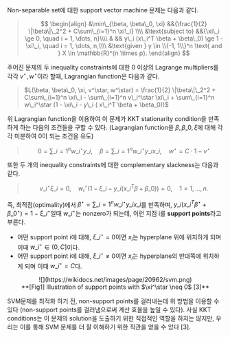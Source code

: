 <script type="text/x-mathjax-config">
MathJax.Hub.Config({
    displayAlign: "center"
});
</script>

Non-separable set에 대한 support vector machine 문제는 다음과 같다.

>$$
>\begin{align}
>    &\min\_{\beta, \beta\_0, \xi} &&{\frac{1}{2} \|\beta\|\_2^2 + C\sum\_{i=1}^n \xi\_i} \\\\
>    &\text{subject to} &&{\xi\_i \ge 0, \quad i = 1, \dots, n}\\\\
>    & && y\_i (x\_i^T \beta + \beta\_0) \ge 1 - \xi\_i, \quad i = 1, \dots, n,\\\\
>&\text{given } y \in \\{-1, 1\\}^n \text{ and } X \in \mathbb{R}^{n \times p}.
>\end{align}
>$$

주어진 문제의 두 inequality constraints에 대한 0 이상의 Lagrange multipliers를 각각 $v^\star, w^\star$이라 할때, Lagrangian function은 다음과 같다.
>$L(\beta, \beta\_0, \xi, v^\star, w^\star) = \frac{1}{2} \|\beta\|\_2^2 + C\sum\_{i=1}^n \xi\_i - \sum\_{i=1}^n v\_i^\star \xi\_i + \sum\_{i=1}^n w\_i^\star (1 - \xi\_i - y\_i ( x\_i^T \beta + \beta_0))$

위 Lagrangian function을 이용하여 이 문제가 KKT stationarity condition을 만족하게 하는 다음의 조건들을 구할 수 있다. (Lagrangian function을 $\beta, \beta\_0, \xi$에 대해 각각 미분하여 0이 되는 조건을 유도)
>$$
>0 = \sum\_{i=1}^n w\_i^\star y\_i, \quad \beta = \sum\_{i=1}^n w\_i^\star y\_i x\_i, \quad w^\star = C \cdot 1 - v^\star
>$$

또한 두 개의 inequality constraints에 대한 complementary slackness는 다음과 같다.
> $$
> v\_i^\star \xi\_i = 0, \quad w_i^\star (1 - \xi\_i - y\_i (x\_i^T \beta + \beta\_0)) =0, \quad 1 = 1, \dots, n.
> $$

즉, 최적점(optimality)에서 $\beta^\star = \sum\_{i=1}^n w\_i^\star y\_i x\_i$를 만족하며, $y\_i (x\_i^T \beta^\star + \beta\_0^\star) = 1 - \xi\_i^\star$일때 $w\_i^\star$는 nonzero가 되는데, 이런 지점  i를 **support points**라고 부른다.

* 어떤 support point i에 대해, $\xi\_i^\star = 0$이면 $x_i$는 hyperplane 위에 위치하게 되며 이때 $w\_i^\star \in (0, C]$이다.
* 어떤 support point i에 대해, $\xi\_i^\star \neq 0$이면 $x_i$는  hyperplane의 반대쪽에 위치하게 되며 이때 $w\_i^\star = C$다.
<center>
![](https://wikidocs.net/images/page/20962/svm.png)<br/>
**[Fig1] Illustration of support points with $\xi^\star \neq 0$  [3]**
</center>

SVM문제를 최적화 하기 전, non-support points를 걸러내는데 위 방법을 이용할 수 있다 (non-support points를 걸러냄으로써 계산 효율을 높일 수 있다). 사실 KKT conditions는 이 문제의 solution을 도출하기 위한 직접적인 역할을 하지는 않지만, 우리는 이를 통해 SVM 문제를 더 잘 이해하기 위한 직관을 얻을 수 있다 [3].
